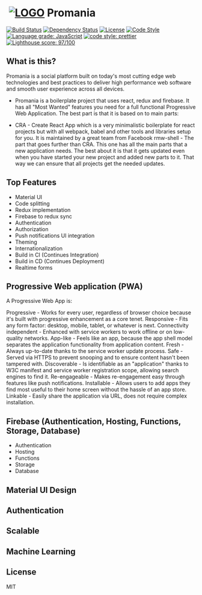 # ‌‌ [![LOGO][logo-image]][logo-url] Promania
[![Build Status][travis-image]][travis-url]
[![Dependency Status][daviddm-image]][daviddm-url]
[![License][license-image]][license-url]
[![Code Style][code-style-image]][code-style-url]
[![Language grade: JavaScript](https://img.shields.io/lgtm/grade/javascript/g/Mosh-Media/promania-platform.svg?logo=lgtm&logoWidth=18)](https://lgtm.com/projects/g/Mosh-Media/promania-platform/context:javascript)
[![code style: prettier](https://img.shields.io/badge/code_style-prettier-ff69b4.svg?style=flat-square)](https://github.com/prettier/prettier)
[![Lighthouse score: 97/100](https://lighthouse-badge.appspot.com/?score=100)](https://github.com/ebidel/lighthouse-badge)


## What is this?

Promania is a social platform built on today's most cutting edge web technologies and best practices to deliver high performance web software and smooth user experience across all devices. 

* Promania is a boilerplate project that uses react, redux and firebase. It has all "Most Wanted" features you need for a full functional Progressive Web Application. The best part is that it is based on to main parts:

* CRA - Create React App which is a very minimalistic boilerplate for react projects but with all webpack, babel and other tools and libraries setup for you. It is maintained by a great team from Facebook
rmw-shell - The part that goes further than CRA. This one has all the main parts that a new application needs. The best about it is that it gets updated even when you have started your new project and added new parts to it. That way we can ensure that all projects get the needed updates.

## Top Features

* Material UI
* Code splitting
* Redux implementation
* Firebase to redux sync
* Authentication
* Authorization
* Push notifications UI integration
* Theming
* Internationalization
* Build in CI (Continues Integration)
* Build in CD (Continues Deployment)
* Realtime forms

## Progressive Web application (PWA)

A Progressive Web App is:

Progressive - Works for every user, regardless of browser choice because it's built with progressive enhancement as a core tenet.
Responsive - Fits any form factor: desktop, mobile, tablet, or whatever is next.
Connectivity independent - Enhanced with service workers to work offline or on low-quality networks.
App-like - Feels like an app, because the app shell model separates the application functionality from application content.
Fresh - Always up-to-date thanks to the service worker update process.
Safe - Served via HTTPS to prevent snooping and to ensure content hasn't been tampered with.
Discoverable - Is identifiable as an "application" thanks to W3C manifest and service worker registration scope, allowing search engines to find it.
Re-engageable - Makes re-engagement easy through features like push notifications.
Installable - Allows users to add apps they find most useful to their home screen without the hassle of an app store.
Linkable - Easily share the application via URL, does not require complex installation.

## Firebase (Authentication, Hosting, Functions, Storage, Database)

- Authentication
- Hosting
- Functions
- Storage
- Database

## Material UI Design

## Authentication

## Scalable

## Machine Learning


## License

MIT


[logo-image]: https://firebasestorage.googleapis.com/v0/b/promania-prod.appspot.com/o/promania.png?alt=media&token=5e0420f0-9d0e-401e-a5c8-3eb33dbf2667
[logo-url]: https://github.com/Mosh-Media/react-firebase/blob/master/README.md
[travis-image]: https://travis-ci.org/Mosh-Media/promania-platform.svg?branch=master
[travis-url]: https://travis-ci.org/Mosh-Media/promania-platform
[daviddm-image]: https://img.shields.io/david/Mosh-Media/react-firebase.svg?style=flat-square
[daviddm-url]: https://david-dm.org/Mosh-Media/react-firebase
[license-image]: https://img.shields.io/npm/l/express.svg
[license-url]: https://github.com/Mosh-Media/react-firebase/master/LICENSE
[code-style-image]: https://img.shields.io/badge/code%20style-standard-brightgreen.svg?style=flat-square
[code-style-url]: http://standardjs.com/

